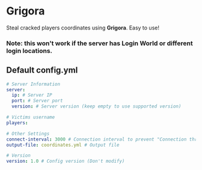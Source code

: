 # Grigora
Steal cracked players coordinates using **Grigora**. Easy to use!

### Note: this won't work if the server has Login World or different login locations.

## Default config.yml
```yml
# Server Information
server:
  ip: # Server IP
  port: # Server port
  version: # Server version (keep empty to use supported version)

# Victims username
players:

# Other Settings
connect-interval: 3000 # Connection interval to prevent "Connection throttled!"
output-file: coordinates.yml # Output file

# Version
version: 1.0 # Config version (Don't modify)
```
